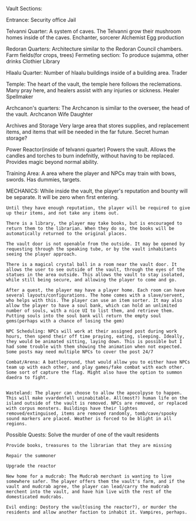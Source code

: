 Vault Sections:

Entrance:
    Security office
    Jail




Telvanni Quarter: A system of caves. The Telvanni grow their mushroom homes inside of the caves.
    Enchanter, sorcerer
    Alchemist
    Egg production

Redoran Quarters: Architecture similar to the Redoran Council chambers.
    Farm fields(for crops, trees)
    Fermeting section: To produce sujamma, other drinks
    Clothier
    Library

Hlaalu Quarter: Number of hlaalu buildings inside of a building area.
    Trader


Temple: The heart of the vault, the temple here follows the reclemations. Many pray here, and healers assist with any injuries or sickness.
    Healer
    Spellmaker

Archcanon's quarters: The Archcanon is similar to the overseer, the head of the vault.
    Archcanon
    Wife
    Daughter

Archives and Storage
    Very large area that stores supplies, and replacement items, and items that will be needed in the far future.
    Secret human storage?

Power Reactor(inside of telvanni quarter)
    Powers the vault. Allows the candles and torches to burn indefnitly, without having to be replaced. Provides magic beyond normal ability.


Training Area: A area where the player and NPCs may train with bows, swords. Has dummies, targets.



MECHANICS:
    While inside the vault, the player's reputation and bounty will be separate. It will be zero when first entering.

    Until they have enough reputation, the player will be required to give up their items, and not take any items out. 

    There is a library, the player may take books, but is encouraged to return them to the librarian. When they do so, the books will be automatically returned to the original places.

    The vault door is not openable from the outside. It may be opened by requesting through the speaking tube, or by the vault inhabitants seeing the player approach.

    There is a magical crystal ball in a room near the vault door. It allows the user to see outside of the vault, through the eyes of the statues in the area outside. This allows the vault to stay isolated, while still being secure, and allowing the player to come and go.

    After a quest, the player may have a player home. Each room can have several layouts/configurations. The home comes with a slave/servent, who helps with this. The player can use an item sorter. It may also allow the player to have a soul bank, which can hold an unlimited number of souls, with a nice UI to list them, and retrieve them. Putting souls into the soul bank will return the empty soul gems(perhaps with a chance of losing the gem)

    NPC Scheduling: NPCs will work at their assigned post during work hours, then spend their off time praying, eating, sleeping. Ideally, they would be animated sitting, laying down. This is possible but I had some trouble with them showing the animation when not expected. Some posts may need multiple NPCs to cover the post 24/7

    Combat/Arena: A battleground, that would allow you to either have NPCs team up with each other, and play games/fake combat with each other. Some sort of capture the flag. Might also have the option to summon daedra to fight.


    Wasteland: The player can choose to allow the apocolpyse to happen. This will make vvardenfell uninabitable. All(most?) human life on the island outside of the vault is removed. NPCs are removed, or replaced with corpus monsters. Buildings have their lightes removed/extinguised, items are removed randomly, tomb/cave/spooky sound markers are placed. Weather is forced to be blight in all regions.

Possible Quests:
    Solve the murder of one of the vault residents

    Provide books, treasures to the librarian that they are missing

    Repair the summoner

    Upgrade the reactor

    New home for a mudcrab: The Mudcrab merchant is wanting to live somewhere safer. The player offers them the vault's farm, and if the vault and mudcrab agree, the player can lead/carry the mudcrab merchent into the vault, and have him live with the rest of the domesticated mudcrabs.

    Evil ending: Destory the vault(using the reactor?), or murder the residents and allow another faction to inhabit it. Vampires, perhaps.